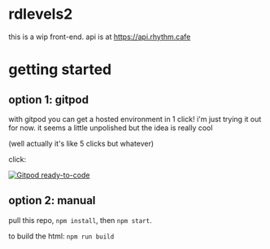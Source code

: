 # rdlevels2

this is a wip front-end. api is at https://api.rhythm.cafe

# getting started

## option 1: gitpod

with gitpod you can get a hosted environment in 1 click! i'm just trying it out for now. it seems a little unpolished but the idea is really cool

(well actually it's like 5 clicks but whatever)

click: 

[![Gitpod ready-to-code](https://img.shields.io/badge/Gitpod-ready--to--code-blue?logo=gitpod)](https://gitpod.io/#https://github.com/auburnsummer/rdlevels2)

## option 2: manual

pull this repo, `npm install`, then `npm start`.

to build the html: `npm run build`